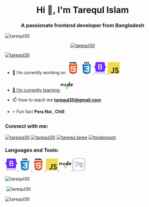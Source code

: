 <h1 align="center">Hi 👋, I'm Tarequl Islam</h1>
<h3 align="center">A passionate frontend developer from Bangladesh</h3>

<p align="left"> <img src="https://komarev.com/ghpvc/?username=tarequl30&label=Profile%20views&color=0e75b6&style=flat" alt="tarequl30" /> </p>

<p align="center"> <a href="https://github.com/ryo-ma/github-profile-trophy"><img src="https://github-profile-trophy.vercel.app/?username=tarequl30" alt="tarequl30" /></a> </p>

<p align="left"> <a href="https://twitter.com/tarequl30" target="blank"><img src="https://img.shields.io/twitter/follow/tarequl30?logo=twitter&style=for-the-badge" alt="tarequl30" /></a> </p>


- 🔭 I’m currently working on   <img src="https://raw.githubusercontent.com/devicons/devicon/master/icons/html5/html5-original-wordmark.svg" alt="html5" width="40" height="40"/> </a> <a href="https://developer.mozilla.org/en-US/docs/Web/JavaScript" target="_blank">  <img src="https://raw.githubusercontent.com/devicons/devicon/master/icons/css3/css3-original-wordmark.svg" alt="css3" width="40" height="40"/> </a> <a href="https://www.w3.org/html/" target="_blank"> <img src="https://raw.githubusercontent.com/devicons/devicon/master/icons/bootstrap/bootstrap-plain-wordmark.svg" alt="bootstrap" width="40" height="40"/> </a> <a href="https://www.w3schools.com/css/" target="_blank"> <img src="https://raw.githubusercontent.com/devicons/devicon/master/icons/javascript/javascript-original.svg" alt="javascript" width="40" height="40"/> </a> <a href="https://nodejs.org" target="_blank">

- 🌱 I’m currently learning  <img src="https://raw.githubusercontent.com/devicons/devicon/master/icons/nodejs/nodejs-original-wordmark.svg" alt="nodejs" width="40" height="40"/> </a>

- 📫 How to reach me **tarequl30@gmail.com**

- ⚡ Fun fact **Pera Nai , Chill**

<h3 align="left">Connect with me:</h3>
<p align="left">
<a href="https://twitter.com/tarequl30" target="blank"><img align="center" src="https://cdn.jsdelivr.net/npm/simple-icons@3.0.1/icons/twitter.svg" alt="tarequl30" height="30" width="40" /></a>
<a href="https://linkedin.com/in/tarequl30" target="blank"><img align="center" src="https://cdn.jsdelivr.net/npm/simple-icons@3.0.1/icons/linkedin.svg" alt="tarequl30" height="30" width="40" /></a>
<a href="https://fb.com/tarequl.tareq" target="blank"><img align="center" src="https://cdn.jsdelivr.net/npm/simple-icons@3.0.1/icons/facebook.svg" alt="tarequl.tareq" height="30" width="40" /></a>
<a href="https://instagram.com/treqbroooh" target="blank"><img align="center" src="https://cdn.jsdelivr.net/npm/simple-icons@3.0.1/icons/instagram.svg" alt="treqbroooh" height="30" width="40" /></a>
</p>

<h3 align="left">Languages and Tools:</h3>
<p align="left"> <a href="https://getbootstrap.com" target="_blank"> <img src="https://raw.githubusercontent.com/devicons/devicon/master/icons/bootstrap/bootstrap-plain-wordmark.svg" alt="bootstrap" width="40" height="40"/> </a> <a href="https://www.w3schools.com/css/" target="_blank"> <img src="https://raw.githubusercontent.com/devicons/devicon/master/icons/css3/css3-original-wordmark.svg" alt="css3" width="40" height="40"/> </a> <a href="https://www.w3.org/html/" target="_blank"> <img src="https://raw.githubusercontent.com/devicons/devicon/master/icons/html5/html5-original-wordmark.svg" alt="html5" width="40" height="40"/> </a> <a href="https://developer.mozilla.org/en-US/docs/Web/JavaScript" target="_blank"> <img src="https://raw.githubusercontent.com/devicons/devicon/master/icons/javascript/javascript-original.svg" alt="javascript" width="40" height="40"/> </a> <a href="https://nodejs.org" target="_blank"> <img src="https://raw.githubusercontent.com/devicons/devicon/master/icons/nodejs/nodejs-original-wordmark.svg" alt="nodejs" width="40" height="40"/> </a> <a href="https://www.photoshop.com/en" target="_blank"> <img src="https://raw.githubusercontent.com/devicons/devicon/master/icons/photoshop/photoshop-line.svg" alt="photoshop" width="40" height="40"/> </a> </p>

<p><img align="center" src="https://github-readme-stats.vercel.app/api/top-langs?username=tarequl30&show_icons=true&locale=en&layout=compact" alt="tarequl30" /></p>

<p>&nbsp;<img align="center" src="https://github-readme-stats.vercel.app/api?username=tarequl30&show_icons=true&locale=en" alt="tarequl30" /></p>

<p><img align="center" src="https://github-readme-streak-stats.herokuapp.com/?user=tarequl30&" alt="tarequl30" /></p>
